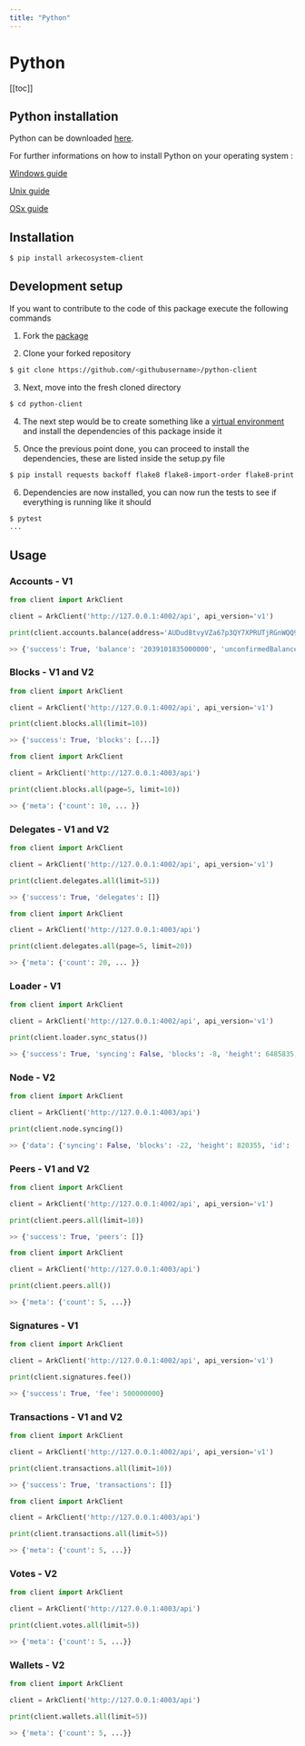 ```yaml
---
title: "Python"
---
```


# Python

[[toc]]

## Python installation

Python can be downloaded [here](https://www.python.org/downloads/).

For further informations on how to install Python on your operating system : 

[Windows guide](https://docs.python.org/3/using/windows.html)

[Unix guide](https://docs.python.org/3/using/unix.html)

[OSx guide](https://docs.python.org/3/using/mac.html)


## Installation

```bash
$ pip install arkecosystem-client
```

## Development setup

If you want to contribute to the code of this package execute the following commands

1) Fork the [package](https://github.com/ArkEcosystem/python-client)

2) Clone your forked repository

```bash
$ git clone https://github.com/<githubusername>/python-client
```

3) Next, move into the fresh cloned directory

```bash
$ cd python-client
```

4) The next step would be to create something like a [virtual environment](https://virtualenv.pypa.io/en/latest/)
and install the dependencies of this package inside it

5) Once the previous point done, you can proceed to install the dependencies, these are listed inside the setup.py file

```bash
$ pip install requests backoff flake8 flake8-import-order flake8-print flake8-quotes pytest pytest-responses pytest-mock pytest-cov
```

6) Dependencies are now installed, you can now run the tests to see if everything is running like it should

```bash
$ pytest
...
```

## Usage

### Accounts - V1

```python
from client import ArkClient

client = ArkClient('http://127.0.0.1:4002/api', api_version='v1')

print(client.accounts.balance(address='AUDud8tvyVZa67p3QY7XPRUTjRGnWQQ9Xv'))

>> {'success': True, 'balance': '2039101835000000', 'unconfirmedBalance': '2039101835000000'}
```

### Blocks - V1 and V2

```python
from client import ArkClient

client = ArkClient('http://127.0.0.1:4002/api', api_version='v1')

print(client.blocks.all(limit=10))

>> {'success': True, 'blocks': [...]}
```

```python
from client import ArkClient

client = ArkClient('http://127.0.0.1:4003/api')

print(client.blocks.all(page=5, limit=10))

>> {'meta': {'count': 10, ... }}
```

### Delegates - V1 and V2

```python
from client import ArkClient

client = ArkClient('http://127.0.0.1:4002/api', api_version='v1')

print(client.delegates.all(limit=51))

>> {'success': True, 'delegates': []}
```

```python
from client import ArkClient

client = ArkClient('http://127.0.0.1:4003/api')

print(client.delegates.all(page=5, limit=20))

>> {'meta': {'count': 20, ... }}
```

### Loader - V1

```python
from client import ArkClient

client = ArkClient('http://127.0.0.1:4002/api', api_version='v1')

print(client.loader.sync_status())

>> {'success': True, 'syncing': False, 'blocks': -8, 'height': 6485835, 'id': '16405273597815729306'}
```

### Node - V2

```python
from client import ArkClient

client = ArkClient('http://127.0.0.1:4003/api')

print(client.node.syncing())

>> {'data': {'syncing': False, 'blocks': -22, 'height': 820355, 'id': '2134055295567604949'}}
```

### Peers - V1 and V2

```python
from client import ArkClient

client = ArkClient('http://127.0.0.1:4002/api', api_version='v1')

print(client.peers.all(limit=10))

>> {'success': True, 'peers': []}
```

```python
from client import ArkClient

client = ArkClient('http://127.0.0.1:4003/api')

print(client.peers.all())

>> {'meta': {'count': 5, ...}}
```

### Signatures - V1

```python
from client import ArkClient

client = ArkClient('http://127.0.0.1:4002/api', api_version='v1')

print(client.signatures.fee())

>> {'success': True, 'fee': 500000000}
```

### Transactions - V1 and V2

```python
from client import ArkClient

client = ArkClient('http://127.0.0.1:4002/api', api_version='v1')

print(client.transactions.all(limit=10))

>> {'success': True, 'transactions': []}
```

```python
from client import ArkClient

client = ArkClient('http://127.0.0.1:4003/api')

print(client.transactions.all(limit=5))

>> {'meta': {'count': 5, ...}}
```

### Votes - V2

```python
from client import ArkClient

client = ArkClient('http://127.0.0.1:4003/api')

print(client.votes.all(limit=5))

>> {'meta': {'count': 5, ...}}
```

### Wallets - V2

```python
from client import ArkClient

client = ArkClient('http://127.0.0.1:4003/api')

print(client.wallets.all(limit=5))

>> {'meta': {'count': 5, ...}}
```
